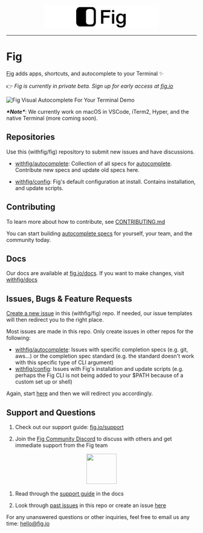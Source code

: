 <p align="center">
    <img width="300" src="static/FigBanner.png"/>
</p>

---

# Fig

[Fig](https://fig.io?ref=github_fig) adds apps, shortcuts, and autocomplete to your Terminal ✨


👉 *Fig is currently in private beta. Sign up for early access at [fig.io](http://fig.io?ref=github_fig)*

![Fig Visual Autocomplete For Your Terminal Demo](https://fig.io/video/demos/autocomplete/autocomplete_demo_for_email.gif)

***\*Note\****: We currently work on macOS in VSCode, iTerm2, Hyper, and the native Terminal (more coming soon).





## Repositories

Use this (withfig/fig) repository to submit new issues and have discussions.

- [withfig/autocomplete](https://github.com/withfig/autocomplete): Collection of all specs for [autocomplete](https://fig.io/docs/autocomplete). Contribute new specs and update old specs here.

- [withfig/config](https://github.com/withfig/config): Fig's default configuration at install. Contains installation, and update scripts.



## Contributing

To learn more about how to contribute, see [CONTRIBUTING.md](CONTRIBUTING.md)


You can start building [autocomplete specs](https://github.com/withfig/autocomplete) for yourself, your team, and the community today.


## Docs

Our docs are available at [fig.io/docs](https://fig.io/docs). If you want to make changes, visit [withfig/docs](https://github.com/withfig/docs)


## Issues, Bugs & Feature Requests

[Create a new issue](https://github.com/withfig/fig/issues/new/choose) in this (withfig/fig) repo. If needed, our issue templates will then redirect you to the right place.


Most issues are made in this repo. Only create issues in other repos for the following:

- [withfig/autocomplete](https://github.com/withfig/autocomplete): Issues with specific completion specs (e.g. git, aws...) or the completion spec standard (e.g. the standard doesn't work with this specific type of CLI argument) 
- [withfig/config](https://github.com/withfig/config): Issues with Fig's installation and update scripts (e.g. perhaps the Fig CLI is not being added to your $PATH because of a custom set up or shell) 

Again, start [here](https://github.com/withfig/fig/issues/new/choose) and then we will redirect you accordingly.



## Support and Questions

1. Check out our support guide: [fig.io/support](https://fig.io/support)

2. Join the [Fig Community Discord](https://fig.io/community) to discuss with others and get immediate support from the Fig team

<p align="center">
<a href="https://fig.io/community">
    <img src="http://fig.io/icons/discord-logo-square.png" width="80px" height="80px" /> 
</a>
</p>


1. Read through the [support guide](https://fig.io/docs) in the docs 

2. Look through [past issues](https://github.com/withfig/fig/issues) in this repo or create an issue [here](https://github.com/withfig/fig/issues/new/choose) 

For any unanswered questions or other inquiries, feel free to email us any time: [hello@fig.io](mailto:hello@fig.io)
